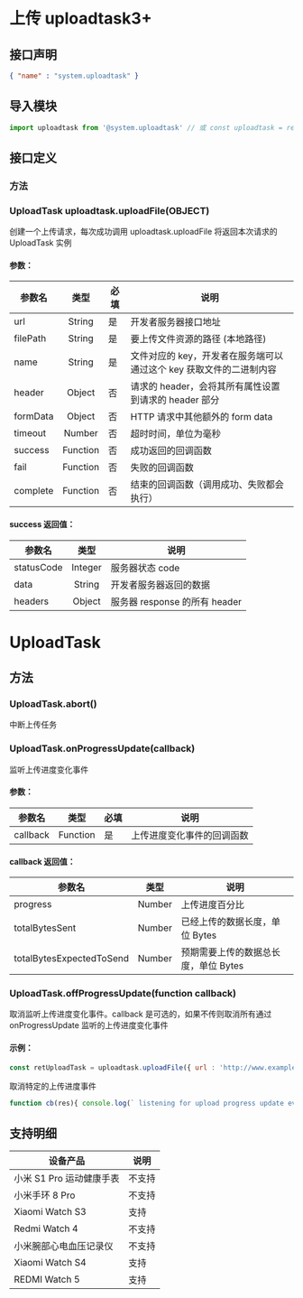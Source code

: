 <!-- 源地址: https://iot.mi.com/vela/quickapp/zh/features/network/uploadtask.html -->

# 上传 uploadtask3+

## 接口声明
```json
{ "name" : "system.uploadtask" }
```

## 导入模块
```javascript
import uploadtask from '@system.uploadtask' // 或 const uploadtask = require('@system.uploadtask')
```

## 接口定义

### 方法

### UploadTask uploadtask.uploadFile(OBJECT)

创建一个上传请求，每次成功调用 uploadtask.uploadFile 将返回本次请求的 UploadTask 实例

#### 参数：

参数名 | 类型 | 必填 | 说明  
---|:---:|---|---  
url | String | 是 | 开发者服务器接口地址  
filePath | String | 是 | 要上传文件资源的路径 (本地路径)  
name | String | 是 | 文件对应的 key，开发者在服务端可以通过这个 key 获取文件的二进制内容  
header | Object | 否 | 请求的 header，会将其所有属性设置到请求的 header 部分  
formData | Object | 否 | HTTP 请求中其他额外的 form data  
timeout | Number | 否 | 超时时间，单位为毫秒  
success | Function | 否 | 成功返回的回调函数  
fail | Function | 否 | 失败的回调函数  
complete | Function | 否 | 结束的回调函数（调用成功、失败都会执行）  
  
#### success 返回值：

参数名 | 类型 | 说明  
---|:---:|---  
statusCode | Integer | 服务器状态 code  
data | String | 开发者服务器返回的数据  
headers | Object | 服务器 response 的所有 header  
  
# UploadTask

## 方法

### UploadTask.abort()

中断上传任务

### UploadTask.onProgressUpdate(callback)

监听上传进度变化事件

#### 参数：

参数名 | 类型 | 必填 | 说明  
---|:---:|---|---  
callback | Function | 是 | 上传进度变化事件的回调函数  
  
#### callback 返回值：

参数名 | 类型 | 说明  
---|:---:|---  
progress | Number | 上传进度百分比  
totalBytesSent | Number | 已经上传的数据长度，单位 Bytes  
totalBytesExpectedToSend | Number | 预期需要上传的数据总长度，单位 Bytes  
  
### UploadTask.offProgressUpdate(function callback)

取消监听上传进度变化事件。callback 是可选的，如果不传则取消所有通过 onProgressUpdate 监听的上传进度变化事件

#### 示例：
```javascript
const retUploadTask = uploadtask.uploadFile({ url : 'http://www.example.com' , filePath : "internal://mass/download/test.png" , name : "testImg" , success : function(res){ console.log("Upload success.resp = " \+ JSON.stringify(res)) } , fail : function(data , code){ console.log(` handling fail, errMsg = ${ data)} `)console.log(` handling fail, errCode = ${ code } `)} })// 中断请求任务 retUploadTask.abort() // 监听上传进度事件 retUploadTask.onProgressUpdate(res => { console.log(` listening upload progress update event, progressUpdate data = ${ JSON.stringify(res)} `)})// 取消监听上传进度事件 retUploadTask.offProgressUpdate()
```

取消特定的上传进度事件
```javascript
function cb(res){ console.log(` listening for upload progress update event 1, progressUpdate data = ${ JSON.stringify(res)} `)} // 此次监听会被取消 retUploadTask.onProgressUpdate(cb)// event2 监听依然有效，不会被取消 retUploadTask.onProgressUpdate((res)=> { console.log(` listening for upload progress update event 2, progressUpdate data = ${ JSON.stringify(res)} `)})retUploadTask.offProgressUpdate(cb)
```

## 支持明细

设备产品 | 说明  
---|---  
小米 S1 Pro 运动健康手表 | 不支持  
小米手环 8 Pro | 不支持  
Xiaomi Watch S3 | 支持  
Redmi Watch 4 | 不支持  
小米腕部心电血压记录仪 | 不支持  
Xiaomi Watch S4 | 支持  
REDMI Watch 5 | 支持
